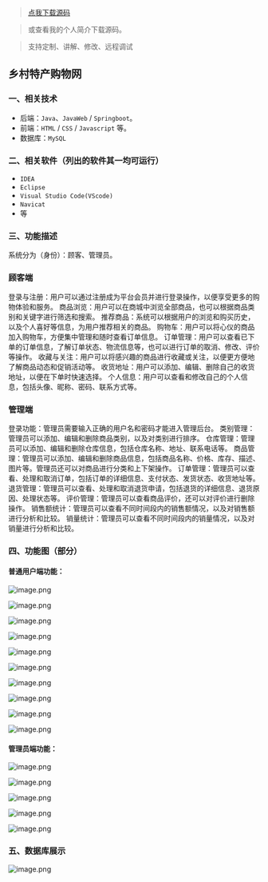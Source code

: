 > [点我下载源码](https://www.notmaker.com/detail/cb9f67d262344f069622e543dc517eda/ghp20250322) 


> 或查看我的个人简介下载源码。

> 支持定制、讲解、修改、远程调试


## 乡村特产购物网

### 一、相关技术
- 后端：`Java`、`JavaWeb` / `Springboot`。
- 前端：`HTML` / `CSS` / `Javascript` 等。
- 数据库：`MySQL`

### 二、相关软件（列出的软件其一均可运行）
- `IDEA`
- `Eclipse`
- `Visual Studio Code(VScode)`
- `Navicat`
- 等

### 三、功能描述
系统分为（身份）：顾客、管理员。

### 顾客端
登录与注册：用户可以通过注册成为平台会员并进行登录操作，以便享受更多的购物体验和服务。
商品浏览：用户可以在商城中浏览全部商品，也可以根据商品类别和关键字进行筛选和搜索。
推荐商品：系统可以根据用户的浏览和购买历史，以及个人喜好等信息，为用户推荐相关的商品。
购物车：用户可以将心仪的商品加入购物车，方便集中管理和随时查看订单信息。
订单管理：用户可以查看已下单的订单信息，了解订单状态、物流信息等，也可以进行订单的取消、修改、评价等操作。
收藏与关注：用户可以将感兴趣的商品进行收藏或关注，以便更方便地了解商品动态和促销活动等。
收货地址：用户可以添加、编辑、删除自己的收货地址，以便在下单时快速选择。
个人信息：用户可以查看和修改自己的个人信息，包括头像、昵称、密码、联系方式等。


### 管理端
登录功能：管理员需要输入正确的用户名和密码才能进入管理后台。
类别管理：管理员可以添加、编辑和删除商品类别，以及对类别进行排序。
仓库管理：管理员可以添加、编辑和删除仓库信息，包括仓库名称、地址、联系电话等。
商品管理：管理员可以添加、编辑和删除商品信息，包括商品名称、价格、库存、描述、图片等。管理员还可以对商品进行分类和上下架操作。
订单管理：管理员可以查看、处理和取消订单，包括订单的详细信息、支付状态、发货状态、收货地址等。
退货管理：管理员可以查看、处理和取消退货申请，包括退货的详细信息、退货原因、处理状态等。
评价管理：管理员可以查看商品评价，还可以对评价进行删除操作。
销售额统计：管理员可以查看不同时间段内的销售额情况，以及对销售额进行分析和比较。
销量统计：管理员可以查看不同时间段内的销量情况，以及对销量进行分析和比较。

### 四、功能图（部分）

#### 普通用户端功能：
![image.png](https://store.ptcc9.top/notmaker/user_upload/ba15bc64d0b24c178659372c9c4386bd/2024-02-26%2021:23:51_image.png)

![image.png](https://store.ptcc9.top/notmaker/user_upload/ba15bc64d0b24c178659372c9c4386bd/2024-02-26%2021:25:25_image.png)

![image.png](https://store.ptcc9.top/notmaker/user_upload/ba15bc64d0b24c178659372c9c4386bd/2024-02-26%2021:09:06_image.png)

![image.png](https://store.ptcc9.top/notmaker/user_upload/ba15bc64d0b24c178659372c9c4386bd/2024-02-26%2021:09:10_image.png)

![image.png](https://store.ptcc9.top/notmaker/user_upload/ba15bc64d0b24c178659372c9c4386bd/2024-02-26%2021:09:14_image.png)

![image.png](https://store.ptcc9.top/notmaker/user_upload/ba15bc64d0b24c178659372c9c4386bd/2024-02-26%2021:09:19_image.png)

![image.png](https://store.ptcc9.top/notmaker/user_upload/ba15bc64d0b24c178659372c9c4386bd/2024-02-26%2021:09:23_image.png)

![image.png](https://store.ptcc9.top/notmaker/user_upload/ba15bc64d0b24c178659372c9c4386bd/2024-02-26%2021:09:28_image.png)

![image.png](https://store.ptcc9.top/notmaker/user_upload/ba15bc64d0b24c178659372c9c4386bd/2024-02-26%2021:09:33_image.png)

![image.png](https://store.ptcc9.top/notmaker/user_upload/ba15bc64d0b24c178659372c9c4386bd/2024-02-26%2021:09:37_image.png)

#### 管理员端功能：
![image.png](https://store.ptcc9.top/notmaker/user_upload/ba15bc64d0b24c178659372c9c4386bd/2024-02-26%2021:26:37_image.png)

![image.png](https://store.ptcc9.top/notmaker/user_upload/ba15bc64d0b24c178659372c9c4386bd/2024-02-26%2021:09:46_image.png)

![image.png](https://store.ptcc9.top/notmaker/user_upload/ba15bc64d0b24c178659372c9c4386bd/2024-02-26%2021:09:50_image.png)

![image.png](https://store.ptcc9.top/notmaker/user_upload/ba15bc64d0b24c178659372c9c4386bd/2024-02-26%2021:09:53_image.png)

![image.png](https://store.ptcc9.top/notmaker/user_upload/ba15bc64d0b24c178659372c9c4386bd/2024-02-26%2021:09:57_image.png)

### 五、数据库展示
![image.png](https://store.ptcc9.top/notmaker/user_upload/ba15bc64d0b24c178659372c9c4386bd/2024-02-26%2021:30:43_image.png)


